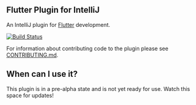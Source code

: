 ## Flutter Plugin for IntelliJ

An IntelliJ plugin for [Flutter](https://flutter.io/) development.

[![Build Status](https://travis-ci.org/flutter/flutter-intellij.svg)](https://travis-ci.org/flutter/flutter-intellij)

For information about contributing code to the plugin please see [CONTRIBUTING.md](CONTRIBUTING.md).

## When can I use it?

This plugin is in a pre-alpha state and is not yet ready for use. Watch this
space for updates!

